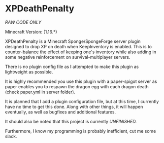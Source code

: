 # XPDeathPenalty

*RAW CODE ONLY*

Minecraft Version: (1.16.*)

XPDeathPenalty is a Minecraft Sponge/SpongeForge server plugin designed to drop XP on death when KeepInventory is enabled. This is to counter-balance the effect of keeping one's inventory while also adding in some negative reinforcement on survival-multiplayer servers.

There is no plugin config file as I attempted to make this plugin as lightweight as possible.

It is highly recommended you use this plugin with a paper-spigot server as paper enables you to respawn the dragon egg with each dragon death (check paper.yml in server folder). 

It is planned that I add a plugin configuration file, but at this time, I currently have no time to get this done. Along with other things, it will happen eventually, as well as bugfixes and additional features.

It should also be noted that this project is currently *UNFINISHED.*

Furthermore, I know my programming is probably inefficient, cut me some slack.
